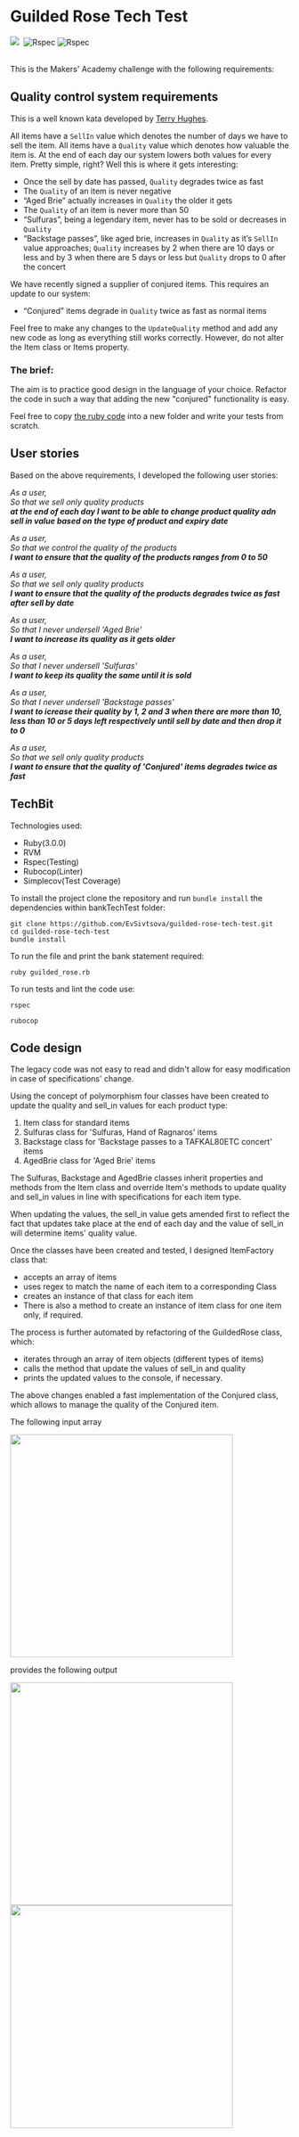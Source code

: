 # Guilded Rose Tech Test

<div align="left">
  <img src="https://img.shields.io/badge/ruby-%23CC342D.svg?style=for-the-badge&logo=ruby&logoColor=white"/>&nbsp
  <img src="https://img.shields.io/badge/RSpec-blue?style=for-the-badge&logo=Rspec&logoColor=white" alt="Rspec"/>
  <img src="https://img.shields.io/badge/Test_coverage:_99.10-blue?style=for-the-badge&logo=Rspec&logoColor=white" alt="Rspec"/>
</div><br>


This is the Makers' Academy challenge with the following requirements:

## Quality control system requirements

This is a well known kata developed by [Terry Hughes](http://iamnotmyself.com/2011/02/13/refactor-this-the-gilded-rose-kata/). 


All items have a `SellIn` value which denotes the number of days we have to sell the item. All items have a `Quality` value which denotes how valuable the item is. At the end of each day our system lowers both values for every item. Pretty simple, right? Well this is where it gets interesting:

* Once the sell by date has passed, `Quality` degrades twice as fast
* The `Quality` of an item is never negative
* “Aged Brie” actually increases in `Quality` the older it gets
* The `Quality` of an item is never more than 50
* “Sulfuras”, being a legendary item, never has to be sold or decreases in `Quality`
* “Backstage passes”, like aged brie, increases in `Quality` as it’s `SellIn` value approaches; `Quality` increases by 2 when there are 10 days or less and by 3 when there are 5 days or less but `Quality` drops to 0 after the concert

We have recently signed a supplier of conjured items. This requires an update to our system:

* “Conjured” items degrade in `Quality` twice as fast as normal items

Feel free to make any changes to the `UpdateQuality` method and add any new code as long as everything still works correctly. However, do not alter the Item class or Items property.

### The brief:

The aim is to practice good design in the language of your choice. Refactor the code in such a way that adding the new "conjured" functionality is easy.

Feel free to copy [the ruby code](https://github.com/emilybache/GildedRose-Refactoring-Kata/blob/main/ruby/gilded_rose.rb) into a new folder and write your tests from scratch.

## User stories

Based on the above requirements, I developed the following user stories:

_As a user,_<br>
_So that we sell only quality products_<br>
**_at the end of each day I want to be able to change product quality adn sell in value based on the type of product and expiry date_**

_As a user,_<br>
_So that we control the quality of the products_<br>
**_I want to ensure that the quality of the products ranges from 0 to 50_**

_As a user,_<br>
_So that we sell only quality products_<br>
**_I want to ensure that the quality of the products degrades twice as fast after sell by date_**

_As a user,_<br>
_So that I never undersell 'Aged Brie'_<br>
**_I want to increase its quality as it gets older_**

_As a user,_<br>
_So that I never undersell 'Sulfuras'_<br>
**_I want to keep its quality the same until it is sold_**

_As a user,_<br>
_So that I never undersell 'Backstage passes'_<br>
**_I want to icrease their quality by 1, 2 and 3 when there are more than 10, less than 10 or 5 days left respectively until sell by date and then drop it to 0_**

_As a user,_<br>
_So that we sell only quality products_<br>
**_I want to ensure that the quality of 'Conjured' items degrades twice as fast_**

## TechBit

Technologies used: 
* Ruby(3.0.0)
* RVM
* Rspec(Testing)
* Rubocop(Linter)
* Simplecov(Test Coverage)

To install the project clone the repository and run `bundle install` the dependencies within bankTechTest folder:

```
git clone https://github.com/EvSivtsova/guilded-rose-tech-test.git
cd guilded-rose-tech-test
bundle install
```
To run the file and print the bank statement required:

`ruby guilded_rose.rb`

To run tests and lint the code use:

`rspec`

`rubocop`

## Code design

The legacy code was not easy to read and didn't allow for easy modification in case of specifications' change.

Using the concept of polymorphism four classes have been created to update the quality and sell_in values for each product type:

1. Item class for standard items
2. Sulfuras class for 'Sulfuras, Hand of Ragnaros' items
3. Backstage class for 'Backstage passes to a TAFKAL80ETC concert' items
4. AgedBrie class for 'Aged Brie' items

The Sulfuras, Backstage and AgedBrie classes inherit properties and methods from the Item class and override Item's methods to update quality and sell_in values in line with specifications for each item type.

When updating the values, the sell_in value gets amended first to reflect the fact that updates take place at the end of each day and the value of sell_in will determine items' quality value.

Once the classes have been created and tested, I designed ItemFactory class that:
* accepts an array of items
* uses regex to match the name of each item to a corresponding Class
* creates an instance of that class for each item
* There is also a method to create an instance of item class for one item only, if required.

The process is further automated by refactoring of the GuildedRose class, which:
* iterates through an array of item objects (different types of items)
* calls the method that update the values of sell_in and quality
* prints the updated values to the console, if necessary.

The above changes enabled a fast implementation of the Conjured class, which allows to manage the quality of the Conjured item.

The following input array

<img src="https://github.com/EvSivtsova/guilded_rose_tech_test/blob/main/outputs/guilded-rose-input.png" width='400'>

provides the following output 

<img src="https://github.com/EvSivtsova/guilded_rose_tech_test/blob/main/outputs/guilded-rose-output.png" width='400'>


<img src="https://github.com/EvSivtsova/guilded_rose_tech_test/blob/main/outputs/guilded-rose-tech-coverage.png" width='400'>

